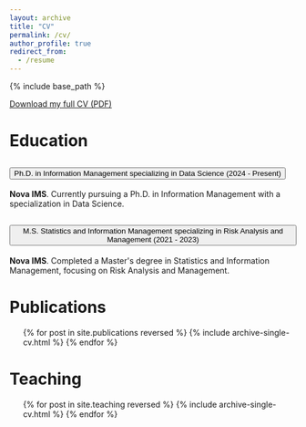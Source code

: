 ```yaml
---
layout: archive
title: "CV"
permalink: /cv/
author_profile: true
redirect_from:
  - /resume
---
```


{% include base_path %}

[Download my full CV (PDF)](https://raw.githubusercontent.com/BernardoRaimundo/BernardoRaimundo.github.io/master/files/Curriculum%20Vitae.pdf)

Education
======
<div class="accordion" id="educationAccordion">
  <div class="accordion-item">
    <h2 class="accordion-header" id="headingOne">
      <button class="accordion-button collapsed" type="button" data-bs-toggle="collapse" data-bs-target="#collapseOne" aria-expanded="true" aria-controls="collapseOne">
        Ph.D. in Information Management specializing in Data Science (2024 - Present)
      </button>
    </h2>
    <div id="collapseOne" class="accordion-collapse collapse" aria-labelledby="headingOne" data-bs-parent="#educationAccordion">
      <div class="accordion-body">
        <strong>Nova IMS</strong>. Currently pursuing a Ph.D. in Information Management with a specialization in Data Science.
      </div>
    </div>
  </div>
  <div class="accordion-item">
    <h2 class="accordion-header" id="headingTwo">
      <button class="accordion-button collapsed" type="button" data-bs-toggle="collapse" data-bs-target="#collapseTwo" aria-expanded="false" aria-controls="collapseTwo">
        M.S. Statistics and Information Management specializing in Risk Analysis and Management (2021 - 2023)
      </button>
    </h2>
    <div id="collapseTwo" class="accordion-collapse collapse" aria-labelledby="headingTwo" data-bs-parent="#educationAccordion">
      <div class="accordion-body">
        <strong>Nova IMS</strong>. Completed a Master's degree in Statistics and Information Management, focusing on Risk Analysis and Management.
      </div>
    </div>
  </div>
  <!-- More accordion items can be added similarly for other degrees -->
</div>


<!--  
Work experience
======
* Spring 2024: Academic Pages Collaborator
  * Github University
  * Duties includes: Updates and improvements to template
  * Supervisor: The Users

* Fall 2015: Research Assistant
  * Github University
  * Duties included: Merging pull requests
  * Supervisor: Professor Hub

* Summer 2015: Research Assistant
  * Github University
  * Duties included: Tagging issues
  * Supervisor: Professor Git

Skills
======
* Skill 1
* Skill 2
  * Sub-skill 2.1
  * Sub-skill 2.2
  * Sub-skill 2.3
* Skill 3
-->

Publications
======
  <ul>{% for post in site.publications reversed %}
    {% include archive-single-cv.html %}
  {% endfor %}</ul>

<!--  
Talks
======
  <ul>{% for post in site.talks reversed %}
    {% include archive-single-talk-cv.html  %}
  {% endfor %}</ul>
  
-->

Teaching
======
  <ul>{% for post in site.teaching reversed %}
    {% include archive-single-cv.html %}
  {% endfor %}</ul>
  

<!--    
Service and leadership
======
* Currently signed in to 43 different slack teams

-->

